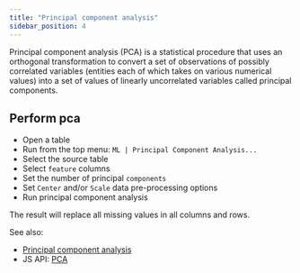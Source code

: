 ```yaml
---
title: "Principal component analysis"
sidebar_position: 4
---
```


Principal component analysis (PCA) is a statistical procedure that uses an orthogonal transformation to convert a set of
observations of possibly correlated variables
(entities each of which takes on various numerical values) into a set of values of linearly uncorrelated variables
called principal components.

## Perform pca

* Open a table
* Run from the top menu: `ML | Principal Component Analysis...`
* Select the source table
* Select `feature` columns
* Set the number of principal `components`
* Set `Center` and/or `Scale` data pre-processing options
* Run principal component analysis

The result will replace all missing values in all columns and rows.

See also:

* [Principal component analysis](https://en.wikipedia.org/wiki/Principal_component_analysis)
* JS API: [PCA](https://public.datagrok.ai/js/samples/domains/data-science/pca)
